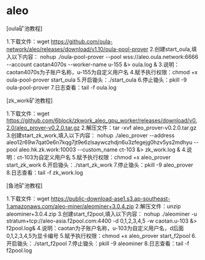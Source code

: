 # aleo
[oula矿池教程]

1.下载文件：wget https://github.com/oula-network/aleo/releases/download/v1.10/oula-pool-prover
2.创建start_oula,填入以下内容：
nohup ./oula-pool-prover --pool wss://aleo.oula.network:6666 --account caotan4070s --worker-name u-155 &> oula.log &
3.说明：caotan4070s为子账户名称，u-155为自定义用户名
4.赋予执行权限：chmod +x oula-pool-prover start_oula
5.开启锄头：./start_oula
6.停止锄头：pkill -9 oula-pool-prover
7.日志查看：tail -f oula.log

[zk_work矿池教程]

1.下载文件：wget https://github.com/6block/zkwork_aleo_gpu_worker/releases/download/v0.2.0/aleo_prover-v0.2.0.tar.gz
2.解压文件：tar -xvf aleo_prover-v0.2.0.tar.gz
3.创建start_zk_work,填入以下内容：
nohup ./aleo_prover --address aleo12r69w7qat0e6n7kqg7jt9e6zlsaywczhdjn6u3zfegejg0hzv5ys2mdhyu --pool aleo.hk.zk.work:10003 --custom_name ct-103 &> zk_work.log &
4.说明：ct-103为自定义用户名
5.赋予执行权限：chmod +x aleo_prover start_zk_work
6.开启锄头：./start_zk_work
7.停止锄头：pkill -9 aleo_prover
8.日志查看：tail -f zk_work.log

[鱼池矿池教程]

1.下载文件：wget https://public-download-ase1.s3.ap-southeast-1.amazonaws.com/aleo-miner/aleominer+3.0.4.zip
2.解压文件：unzip aleominer+3.0.4.zip
3.创建start_f2pool,填入以下内容：
nohup ./aleominer -u stratum+tcp://aleo-asia.f2pool.com:4400 -d 0,1,2,3,4,5 -w caotan.u-103 &> f2pool.log&
4.说明：caotan为子账户名称，u-103为自定义用户名，d后面0,1,2,3,4,5为显卡编号
5.赋予执行权限：chmod +x aleo_prover start_f2pool
6.开启锄头：./start_f2pool
7.停止锄头：pkill -9 aleominer
8.日志查看：tail -f f2pool.log
